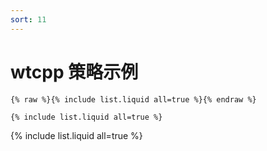```yaml
---
sort: 11
---
```


# wtcpp 策略示例

```
{% raw %}{% include list.liquid all=true %}{% endraw %}

{% include list.liquid all=true %}
```

{% include list.liquid all=true %}
